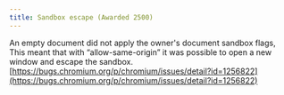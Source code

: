 ```yaml
---
title: Sandbox escape (Awarded 2500)
---
```


An empty document did not apply the owner's document sandbox flags,
This meant that with “allow-same-origin” it was possible to open a new window and escape the sandbox. [https://bugs.chromium.org/p/chromium/issues/detail?id=1256822](https://bugs.chromium.org/p/chromium/issues/detail?id=1256822)
